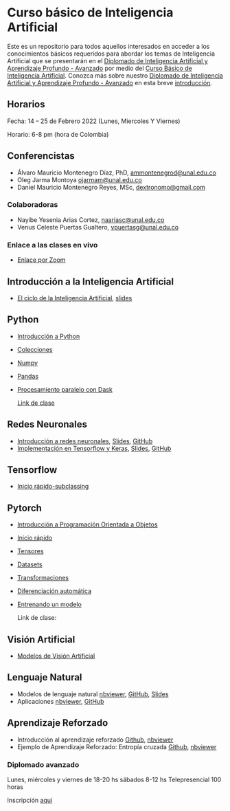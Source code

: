 # Curso básico de Inteligencia Artificial


Este es un repositorio para todos aquellos interesados en acceder a los conocimientos básicos requeridos para abordar los temas de Inteligencia Artificial que se presentarán en el [Diplomado de Inteligencia Artificial y Aprendizaje Profundo - Avanzado](https://aprendizajeprofundo.co/) por medio del [Curso Básico de Inteligencia Artificial](https://aprendizajeprofundo.co/ai-basico/).
Conozca más sobre nuestro [Diplomado de Inteligencia Artificial y Aprendizaje Profundo - Avanzado](https://www.youtube.com/watch?v=NeuhB3peBC8&t=2s) en esta breve [introducción](https://www.youtube.com/watch?v=NeuhB3peBC8&t=102s).

## Horarios
Fecha: 14 – 25 de Febrero 2022 (Lunes, Miercoles Y Viernes)

Horario: 6-8 pm (hora de Colombia)

## Conferencistas
- Álvaro Mauricio Montenegro Díaz, PhD, ammontenegrod@unal.edu.co
- Oleg Jarma Montoya ojarmam@unal.edu.co
- Daniel Mauricio Montenegro Reyes, MSc, dextronomo@gmail.com
### Colaboradoras
- Nayibe Yesenia Arias Cortez, naariasc@unal.edu.co
- Venus Celeste Puertas Gualtero, vpuertasg@unal.edu.co

### Enlace a las clases en vivo
 - [Enlace por Zoom](https://us02web.zoom.us/j/86057731334?pwd=MlgvU1cwZmtXbnBBSjVodmNaTDFLQT09)

## Introducción a la Inteligencia Artificial
  - [El ciclo de la Inteligencia Artificial](https://nbviewer.org/github/AprendizajeProfundo/Curso-Basico-IA/blob/main/Cuadernos/Mincurso_IA_00.ipynb), [slides](https://nbviewer.org/github/AprendizajeProfundo/Curso-Basico-IA/blob/main/Presentaciones/Mincurso_IA_00.slides.html#/1)

## Python
  - [Introducción a Python](https://nbviewer.org/github/AprendizajeProfundo/Curso-Basico-IA/blob/main/Cuadernos/Python_01_intro.ipynb)
  - [Colecciones](https://github.com/AprendizajeProfundo/Curso-Basico-IA/blob/main/Cuadernos/Python_02_colecciones.ipynb)
  - [Numpy](https://nbviewer.org/github/AprendizajeProfundo/Curso-Basico-IA/blob/main/Cuadernos/Python_03_numpy.ipynb)
  - [Pandas](https://github.com/AprendizajeProfundo/Curso-Basico-IA/blob/main/Cuadernos/Python_04_pandas.ipynb)
  - [Procesamiento paralelo con Dask]()

	[Link de clase](https://www.youtube.com/watch?v=y93yOCnylqM)

	
## Redes Neuronales
  - [Introducción a redes neuronales](https://nbviewer.org/github/AprendizajeProfundo/Curso-Basico-IA/blob/main/Cuadernos/Minicurso_IA_02_01.ipynb), [Slides](https://nbviewer.org/github/AprendizajeProfundo/Curso-Basico-IA/blob/main/Presentaciones/Minicurso_IA_02_01.slides.html), [GitHub](https://github.com/AprendizajeProfundo/Curso-Basico-IA/blob/main/Cuadernos/Minicurso_IA_02_01.ipynb)
  - [Implementación en Tensorflow y Keras](https://nbviewer.org/github/AprendizajeProfundo/Curso-Basico-IA/blob/main/Cuadernos/Minicurso_IA_02_02.ipynb), [Slides](https://nbviewer.org/github/AprendizajeProfundo/Curso-Basico-IA/blob/main/Presentaciones/Minicurso_IA_02_02.slides.html), [GitHub](https://github.com/AprendizajeProfundo/Curso-Basico-IA/blob/main/Cuadernos/Minicurso_IA_02_02.ipynb)
	

## Tensorflow
  - [Inicio rápido-subclassing](https://github.com/AprendizajeProfundo/Curso-Basico-IA/blob/main/Cuadernos/Tensorflow-01.ipynb)

## Pytorch
  - [Introducción a Programación Orientada a Objetos](https://nbviewer.org/github/AprendizajeProfundo/Curso-Basico-IA/blob/main/Cuadernos/Mincurso_IA_03.ipynb)
  - [Inicio rápido](https://nbviewer.org/github/AprendizajeProfundo/Curso-Basico-IA/blob/main/Cuadernos/Pythorch_01_inicio_rapido.ipynb)
  - [Tensores](https://nbviewer.org/github/AprendizajeProfundo/Curso-Basico-IA/blob/main/Cuadernos/Pythorch_02_tensores.ipynb)
  - [Datasets](https://nbviewer.org/github/AprendizajeProfundo/Curso-Basico-IA/blob/main/Cuadernos/Pythorch_03_datasets.ipynb)
  - [Transformaciones](https://nbviewer.org/github/AprendizajeProfundo/Curso-Basico-IA/blob/main/Cuadernos/Pythorch_04_transformaciones.ipynb)
  - [Diferenciación automática](https://nbviewer.org/github/AprendizajeProfundo/Curso-Basico-IA/blob/main/Cuadernos/Pythorch_05_diferenciacion_automatica.ipynb)
  - [Entrenando un modelo](https://nbviewer.org/github/AprendizajeProfundo/Curso-Basico-IA/blob/main/Cuadernos/Pythorch_06_implementacion_modelo.ipynb)

	Link de clase:

## Visión Artificial
  - [Modelos de Visión Artificial]()


## Lenguaje Natural
  - Modelos de lenguaje natural [nbviewer](https://nbviewer.org/github/AprendizajeProfundo/Curso-Basico-IA/blob/main/Cuadernos/Minicurso_IA_05_01.ipynb), [GitHub](https://github.com/AprendizajeProfundo/Curso-Basico-IA/blob/main/Cuadernos/Minicurso_IA_05_01.ipynb), [Slides](https://nbviewer.org/github/AprendizajeProfundo/Curso-Basico-IA/blob/main/Presentaciones/Minicurso_IA_05_01.slides.html)
  - Aplicaciones [nbviewer](https://nbviewer.org/github/AprendizajeProfundo/Curso-Basico-IA/blob/main/Cuadernos/Minicurso_IA_05_02.ipynb), [GitHub](https://github.com/AprendizajeProfundo/Curso-Basico-IA/blob/main/Cuadernos/Minicurso_IA_05_02.ipynb)

	


## Aprendizaje Reforzado
  - Introducción al aprendizaje reforzado [Github](https://github.com/AprendizajeProfundo/Curso-Basico-IA/blob/main/Cuadernos/Mincurso_IA_06_01.ipynb.ipynb), [nbviewer](https://nbviewer.org/github/AprendizajeProfundo/Curso-Basico-IA/blob/main/Cuadernos/Mincurso_IA_06_01.ipynb.ipynb)
  - Ejemplo de Aprendizaje Reforzado: Entropía cruzada [Github](https://github.com/AprendizajeProfundo/Curso-Basico-IA/blob/main/Cuadernos/Mincurso_IA_06_02.ipynb.ipynb), [nbviewer](https://nbviewer.org/github/AprendizajeProfundo/Curso-Basico-IA/blob/main/Cuadernos/Mincurso_IA_06_02.ipynb.ipynb)

	

### Diplomado avanzado
Lunes, miércoles y viernes de 18-20 hs sábados 8-12 hs Telepresencial 100 horas

Inscripción [aquí](http://ciencias.bogota.unal.edu.co/index.php?id=2074)
